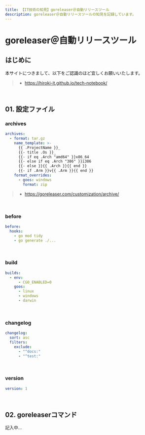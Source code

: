 ```yaml
---
title: 【IT技術の知見】goreleaser＠自動リリースツール
description: goreleaser＠自動リリースツールの知見を記録しています。
---
```


# goreleaser＠自動リリースツール

## はじめに

本サイトにつきまして、以下をご認識のほど宜しくお願いいたします。

> - https://hiroki-it.github.io/tech-notebook/

<br>

## 01. 設定ファイル

### archives

```yaml
archives:
  - format: tar.gz
    name_template: >-
      {{ .ProjectName }}_
      {{- title .Os }}_
      {{- if eq .Arch "amd64" }}x86_64
      {{- else if eq .Arch "386" }}i386
      {{- else }}{{ .Arch }}{{ end }}
      {{- if .Arm }}v{{ .Arm }}{{ end }}
    format_overrides:
      - goos: windows
        format: zip
```

> - https://goreleaser.com/customization/archive/

<br>

### before

```yaml
before:
  hooks:
    - go mod tidy
    - go generate ./...
```

<br>

### build

```yaml
builds:
  - env:
      - CGO_ENABLED=0
    goos:
      - linux
      - windows
      - darwin
```

<br>

### changelog

```yaml
changelog:
  sort: asc
  filters:
    exclude:
      - "^docs:"
      - "^test:"
```

<br>

### version

```yaml
version: 1
```

<br>

## 02. goreleaserコマンド

記入中...

<br>
